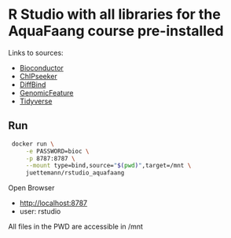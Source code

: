 # R Studio with all libraries for the AquaFaang course pre-installed

Links to sources:
* [Bioconductor](http://bioconductor.org/)
* [ChIPseeker](https://www.bioconductor.org/packages/release/bioc/html/ChIPseeker.html)
* [DiffBind](https://www.bioconductor.org/packages/release/bioc/html/DiffBind.html)
* [GenomicFeature](https://www.bioconductor.org/packages/release/bioc/html/GenomicFeatures.html])
* [Tidyverse](https://www.tidyverse.org/)

## Run
```bash
 docker run \
     -e PASSWORD=bioc \
     -p 8787:8787 \
     --mount type=bind,source="$(pwd)",target=/mnt \
     juettemann/rstudio_aquafaang
```

Open Browser
* [http://localhost:8787](http://localhost:8787)
* user: rstudio

All files in the PWD are accessible in /mnt
